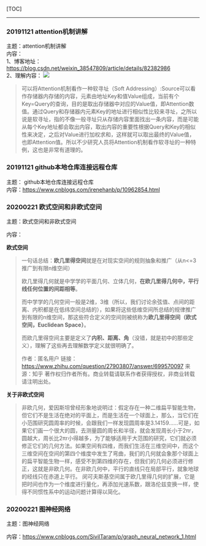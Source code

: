 [TOC]

------



### 20191121  attention机制讲解

主题：attention机制讲解</br>
内容：</br>
1、博客地址：https://blog.csdn.net/weixin_38547809/article/details/82382986</br>
2、理解内容：
![](https://ss.csdn.net/p?http://mmbiz.qpic.cn/mmbiz_png/ptp8P184xjxeRHqppry03SX1TTiblocHfIofqwrQntksrDjdCaafxv0E1ibK9CMHGzl9GlAMGJdXBiaeqTCANgCyg/0?wx_fmt=png)

>可以将Attention机制看作一种软寻址（Soft Addressing）:Source可以看作存储器内存储的内容，元素由地址Key和值Value组成，当前有个Key=Query的查询，目的是取出存储器中对应的Value值，即Attention数值。通过Query和存储器内元素Key的地址进行相似性比较来寻址，之所以说是软寻址，指的不像一般寻址只从存储内容里面找出一条内容，而是可能从每个Key地址都会取出内容，取出内容的重要性根据Query和Key的相似性来决定，之后对Value进行加权求和，这样就可以取出最终的Value值，也即Attention值。所以不少研究人员将Attention机制看作软寻址的一种特例，这也是非常有道理的。</br>

### 20191121  github本地仓库连接远程仓库
主题： github本地仓库连接远程仓库</br>
内容：https://www.cnblogs.com/irenehanb/p/10962854.html

### 20200221 欧式空间和非欧式空间

主题：欧式空间和非欧式空间

内容：

**欧式空间**

>一句话总结：**欧几里得空间**就是在对现实空间的规则抽象和推广（从n<=3推广到有限n维空间）
>
>欧几里得几何就是中学学的平面几何、立体几何，**在欧几里得几何中，平行线任何位置的间距相等**。
>
>而中学学的几何空间一般是2维，3维（所以，我们讨论余弦值、点间的距离、内积都是在低纬空间总结的），如果将这些低维空间所总结的规律推广到有限的n维空间，那这些符合定义的空间则被统称为**欧几里得空间（欧式空间，Euclidean Space）**。
>
>而欧几里得空间主要是定义了**内积、距离、角**（没错，就是初中的那些定义），理解了这些再去理解数学定义就很明确了。
>
>
>
>作者：匿名用户
>链接：https://www.zhihu.com/question/27903807/answer/699570097
>来源：知乎
>著作权归作者所有。商业转载请联系作者获得授权，非商业转载请注明出处。

**关于非欧式空间**

>非欧几何，爱因斯坦曾经形象地说明过：假定存在一种二维扁平智能生物，但它们不是生活在绝对的平面上，而是生活在一个球面上，那么，当它们在小范围研究圆周率的时候，会跟我们一样发现圆周率是3.14159……可是，如果它们画一个很大的圆，去测量圆的周长和半径，就会发现周长小于2πr，圆越大，周长比2πr小得越多，为了能够适用于大范围的研究，它们就必须修正它们的几何方法。如果空间有四维，而我们生活在三维空间中，而这个三维空间在空间的第四个维度中发生了弯曲，我们的几何就会象那个球面上的扁平智能生物一样，感受不到第四维的存在，但我们的几何必须进行修正，这就是非欧几何。在非欧几何中，平行的直线只在局部平行，就象地球的经线只在赤道上平行。
>闵可夫斯基空间属于欧几里得几何的扩展，它是把时间也作为一个维度进行量化，再添加光速系数，跟洛伦兹变换一样，使得不同惯性系中的运动问题计算得以简化。

### 20200221 图神经网络

主题：图神经网络

内容：https://www.cnblogs.com/SivilTaram/p/graph_neural_network_1.html

